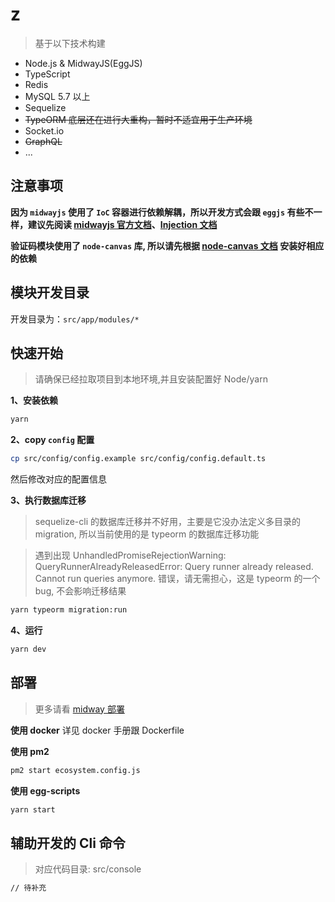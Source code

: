 # z
> 基于以下技术构建
- Node.js & MidwayJS(EggJS)
- TypeScript
- Redis
- MySQL 5.7 以上
- Sequelize
- <del> TypeORM 底层还在进行大重构，暂时不适宜用于生产环境</del>
- Socket.io
- <del>GraphQL<del>
- ...

## 注意事项
**因为 `midwayjs` 使用了 `IoC` 容器进行依赖解耦，所以开发方式会跟 `eggjs` 有些不一样，建议先阅读 [midwayjs 官方文档](https://midwayjs.org/midway/)、[Injection 文档](https://midwayjs.org/injection/guide.html)**

**验证码模块使用了 `node-canvas` 库, 所以请先根据 [node-canvas 文档](https://github.com/Automattic/node-canvas) 安装好相应的依赖**


## 模块开发目录
开发目录为：`src/app/modules/*`

## 快速开始
> 请确保已经拉取项目到本地环境,并且安装配置好 Node/yarn

**1、安装依赖**
```bash
yarn
```

**2、copy `config` 配置**
```bash
cp src/config/config.example src/config/config.default.ts
```
然后修改对应的配置信息

**3、执行数据库迁移**
>sequelize-cli 的数据库迁移并不好用，主要是它没办法定义多目录的 migration, 所以当前使用的是 typeorm 的数据库迁移功能

>遇到出现 UnhandledPromiseRejectionWarning: QueryRunnerAlreadyReleasedError: Query runner already released. Cannot run queries anymore. 错误，请无需担心，这是 typeorm 的一个 bug, 不会影响迁移结果
```bash
yarn typeorm migration:run
```

**4、运行**
```bash
yarn dev
```

## 部署
> 更多请看 [midway 部署](https://midwayjs.org/midway/guide.html#%E9%83%A8%E7%BD%B2)

**使用 docker**
详见 docker 手册跟 Dockerfile

**使用 pm2**
```bash
pm2 start ecosystem.config.js
```

**使用 egg-scripts**
```bash
yarn start
```

## 辅助开发的 Cli 命令
> 对应代码目录: src/console

```bash
// 待补充
```
